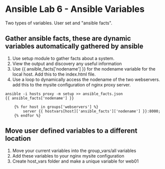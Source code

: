 # Ansible Lab 6 - Ansible Variables

Two types of variables. User set and "ansible facts".

## Gather ansible facts, these are dynamic variables automatically gathered by ansible
1. Use setup module to gather facts about a system.
2. View the output and discovery any useful information
3. Use {{ ansible_facts['nodename'] }} for the nodename variable for the local host. Add this to the index.html file.
4. Use a loop to dynamically access the nodename of the two webservers. add this to the mysite configuration of nginx proxy server.


``` shell
ansible -i hosts proxy -m setup >> ansible_facts.json
{{ ansible_facts['nodename'] }}

	{% for host in groups['webservers'] %}
        server {{ hostvars[host]['ansible_facts']['nodename'] }}:8000;
    {% endfor %}
```

## Move user defined variables to a different location
1. Move your current variables into the group_vars/all variables
2. Add these variables to your nginx mysite configuration
3. Create host_vars folder and make a unique variable for web01
